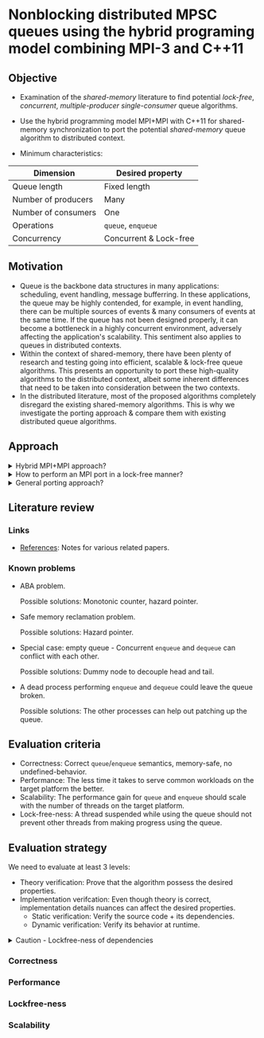 # Nonblocking distributed MPSC queues using the hybrid programing model combining MPI-3 and C++11

## Objective

- Examination of the *shared-memory* literature to find potential *lock-free*, *concurrent*, *multiple-producer single-consumer* queue algorithms.
- Use the hybrid programming model MPI+MPI with C++11 for shared-memory synchronization to port the potential *shared-memory* queue algorithm to distributed context.

- Minimum characteristics:

| Dimension           | Desired property        |
| ------------------- | ----------------------- |
| Queue length        | Fixed length            |
| Number of producers | Many                    |
| Number of consumers | One                     |
| Operations          | `queue`, `enqueue`      |
| Concurrency         | Concurrent & Lock-free  |

## Motivation

- Queue is the backbone data structures in many applications: scheduling, event handling, message bufferring. In these applications, the queue may be highly contended, for example, in event handling, there can be multiple sources of events & many consumers of events at the same time. If the queue has not been designed properly, it can become a bottleneck in a highly concurrent environment, adversely affecting the application's scalability. This sentiment also applies to queues in distributed contexts.
- Within the context of shared-memory, there have been plenty of research and testing going into efficient, scalable & lock-free queue algorithms. This presents an opportunity to port these high-quality algorithms to the distributed context, albeit some inherent differences that need to be taken into consideration between the two contexts.
- In the distributed literature, most of the proposed algorithms completely disregard the existing shared-memory algorithms. This is why we investigate the porting approach & compare them with existing distributed queue algorithms.

## Approach

<details>
  <summary>Hybrid MPI+MPI approach?</summary>
  TBU
</details>

<details>
  <summary>How to perform an MPI port in a lock-free manner?</summary>
  TBU
</details>

<details>
  <summary>General porting approach?</summary>
</details>

## Literature review

### Links
- [References](/refs/README.md): Notes for various related papers.

### Known problems
- ABA problem.

  Possible solutions: Monotonic counter, hazard pointer.

- Safe memory reclamation problem.

  Possible solutions: Hazard pointer.

- Special case: empty queue - Concurrent `enqueue` and `dequeue` can conflict with each other.

  Possible solutions: Dummy node to decouple head and tail.

- A dead process performing `enqueue` and `dequeue` could leave the queue broken.
  
  Possible solutions: The other processes can help out patching up the queue.

## Evaluation criteria

- Correctness: Correct `queue`/`enqueue` semantics, memory-safe, no undefined-behavior.
- Performance: The less time it takes to serve common workloads on the target platform the better.
- Scalability: The performance gain for `queue` and `enqueue` should scale with the number of threads on the target platform.
- Lock-free-ness: A thread suspended while using the queue should not prevent other threads from making progress using the queue.

## Evaluation strategy

We need to evaluate at least 3 levels:
- Theory verification: Prove that the algorithm possess the desired properties.
- Implementation verifcation: Even though theory is correct, implementation details nuances can affect the desired properties.
  - Static verification: Verify the source code + its dependencies.
  - Dynamic verification: Verify its behavior at runtime.

<details>
  <summary>Caution - Lockfree-ness of dependencies</summary>
  A lock-free algorithm often *assumes* that some synchronization primitive is lock-free. This depends on the target platform and during implementation, the library used. Care must be taken to avoid accidental non-lock-free operation usage.
</details>

### Correctness

### Performance

### Lockfree-ness

### Scalability
